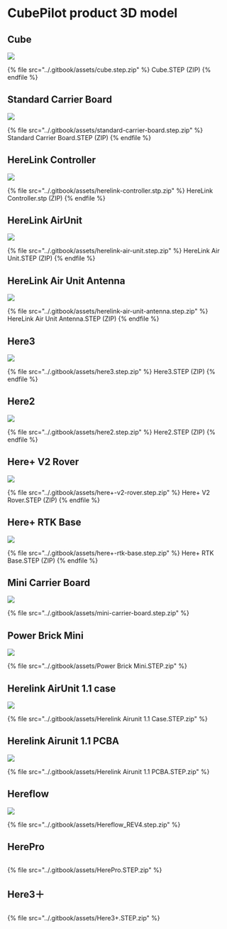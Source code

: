# CubePilot product 3D model

## Cube

![](../.gitbook/assets/cube.jpg)

{% file src="../.gitbook/assets/cube.step.zip" %}
Cube.STEP (ZIP)
{% endfile %}

## Standard Carrier Board

![](../.gitbook/assets/standard-carrier-board.jpg)

{% file src="../.gitbook/assets/standard-carrier-board.step.zip" %}
Standard Carrier Board.STEP (ZIP)
{% endfile %}



## HereLink Controller

![](../.gitbook/assets/herelink-controller.jpg)

{% file src="../.gitbook/assets/herelink-controller.stp.zip" %}
HereLink Controller.stp (ZIP)
{% endfile %}

## HereLink AirUnit

![](../.gitbook/assets/herelink-air-unit.jpg)

{% file src="../.gitbook/assets/herelink-air-unit.step.zip" %}
HereLink Air Unit.STEP (ZIP)
{% endfile %}

## HereLink Air Unit Antenna

![](../.gitbook/assets/herelink-air-unit-antenna.jpg)

{% file src="../.gitbook/assets/herelink-air-unit-antenna.step.zip" %}
HereLink Air Unit Antenna.STEP (ZIP)
{% endfile %}

## Here3

![](../.gitbook/assets/here3-.jpg)

{% file src="../.gitbook/assets/here3.step.zip" %}
Here3.STEP (ZIP)
{% endfile %}

## Here2

![](../.gitbook/assets/here2.jpg)

{% file src="../.gitbook/assets/here2.step.zip" %}
Here2.STEP (ZIP)
{% endfile %}

## Here+ V2 Rover

![](../.gitbook/assets/here+-v2-rover.jpg)

{% file src="../.gitbook/assets/here+-v2-rover.step.zip" %}
Here+ V2 Rover.STEP (ZIP)
{% endfile %}

## Here+ RTK Base

![](../.gitbook/assets/here+-rtk-base.jpg)

{% file src="../.gitbook/assets/here+-rtk-base.step.zip" %}
Here+ RTK Base.STEP (ZIP)
{% endfile %}

## Mini Carrier Board

![](../.gitbook/assets/mini-carrier-board.jpg)

{% file src="../.gitbook/assets/mini-carrier-board.step.zip" %}

## Power Brick Mini

![](<../.gitbook/assets/Power Brick Mini2.JPG>)

{% file src="../.gitbook/assets/Power Brick Mini.STEP.zip" %}

## Herelink AirUnit 1.1 case

![](<../.gitbook/assets/Herelink Airunit 1.1 Case.jpg>)

{% file src="../.gitbook/assets/Herelink Airunit 1.1 Case.STEP.zip" %}

## Herelink Airunit 1.1 PCBA

![](<../.gitbook/assets/Herelink Airunit 1.1 PCBA.jpg>)

{% file src="../.gitbook/assets/Herelink Airunit 1.1 PCBA.STEP.zip" %}

## Hereflow

![](../.gitbook/assets/Hereflow.jpg)

{% file src="../.gitbook/assets/Hereflow_REV4.step.zip" %}

## HerePro

<figure><img src="../.gitbook/assets/HerePro.png" alt=""><figcaption></figcaption></figure>

{% file src="../.gitbook/assets/HerePro.STEP.zip" %}

## Here3＋

<figure><img src="../.gitbook/assets/Here3+ Front.png" alt=""><figcaption></figcaption></figure>

{% file src="../.gitbook/assets/Here3+.STEP.zip" %}
